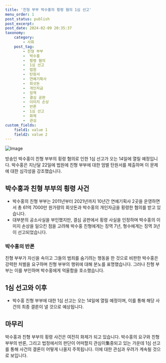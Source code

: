 ```yaml
---
title: '친형 부부 박수홍의 횡령 혐의 1심 선고'
menu_order: 1
post_status: publish
post_excerpt: 
post_date: 2024-02-09 20:35:37
taxonomy:
    category:
        - 사회
    post_tag:
        - 친형 부부
        -  박수홍
        -  횡령 혐의
        -  1심 선고
        -  법원
        -  탄원서
        -  연예기획사
        -  회삿돈
        -  개인자금
        -  징역
        -  결심 공판
        -  이미지 손상
        -  반론
        -  1심 선고
        -  화제
        -  관심
custom_fields:
    field1: value 1
    field2: value 2
---
```


![Image](https://imgnews.pstatic.net/image/057/2024/02/09/0001798490_001_20240209164001226.jpg?type=w647)

방송인 박수홍이 친형 부부의 횡령 혐의로 인한 1심 선고가 오는 14일에 열릴 예정입니다. 박수홍은 지난달 22일에 법원에 친형 부부에 대한 엄벌 탄원서를 제출하며 이 문제에 대한 심각성을 강조했습니다.
## 박수홍과 친형 부부의 횡령 사건
- 박수홍의 친형 부부는 2011년부터 2021년까지 10년간 연예기획사 2곳을 운영하면서 총 61억 7000만 원가량의 회삿돈과 박수홍의 개인자금을 횡령한 혐의를 받고 있습니다.
- 대부분의 공소사실을 부인했지만, 결심 공판에서 횡령 사실을 인정하며 박수홍의 이미지 손상을 일으킨 점을 고려해 박수홍 친형에게는 징역 7년, 형수에게는 징역 3년이 선고되었습니다.
### 박수홍의 반론
친형 부부가 자신을 속이고 그들의 범죄를 숨기려는 행동을 한 것으로 비판한 박수홍은 강력한 처벌을 요구하며 친형 부부의 행위에 대해 분노를 표명했습니다. 그러나 친형 부부는 이를 부인하며 박수홍에게 억울함을 호소했습니다.
## 1심 선고와 이후
- 박수홍 친형 부부에 대한 1심 선고는 오는 14일에 열릴 예정이며, 이를 통해 해당 사건의 최종 결론이 낼 것으로 예상됩니다.
## 마무리
박수홍과 친형 부부의 횡령 사건은 여전히 화제가 되고 있습니다. 박수홍의 요구와 친형 부부의 반론, 그리고 법정에서의 판단이 어떠할지 관심이集중되고 있는 가운데 1심 선고를 통해 사건의 결론이 어떻게 나올지 주목됩니다. 이에 대한 관심과 우려가 계속될 것으로 보입니다.
